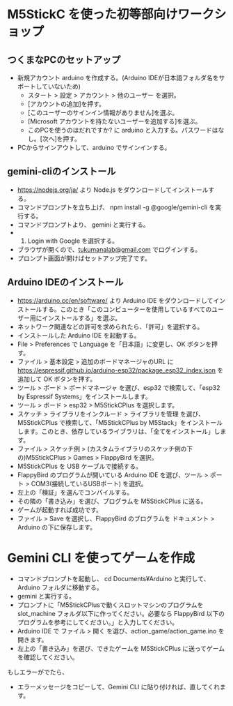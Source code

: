 # M5StickC を使った初等部向けワークショップ

## つくまなPCのセットアップ

- 新規アカウント arduino を作成する。(Arduino IDEが日本語フォルダ名をサポートしていないため)
  - スタート > 設定 > アカウント > 他のユーザー を選択。
  - [アカウントの追加]を押す。
  - [このユーザーのサインイン情報がありません]を選ぶ。
  - [Microsoft アカウントを持たないユーザーを追加する]を選ぶ。
  - このPCを使うのはだれですか? に arduino と入力する。パスワードはなし。[次へ]を押す。
- PCからサインアウトして、arduino でサインインする。

## gemini-cliのインストール

- https://nodejs.org/ja/ より Node.js をダウンロードしてインストールする。
- コマンドプロンプトを立ち上げ、 npm install -g @google/gemini-cli を実行する。
- コマンドプロンプトより、 gemini と実行する。
- 1. Login with Google を選択する。
- ブラウザが開くので、tukumanalab@gmail.com でログインする。
- プロンプト画面が開けばセットアップ完了です。

## Arduino IDEのインストール

- https://arduino.cc/en/software/ より Arduino IDE をダウンロードしてインストールする。このとき「このコンピューターを使用しているすべてのユーザー用にインストールする」を選ぶ。
- ネットワーク関連などの許可を求められたら、「許可」を選択する。
- インストールした Arduino IDE を起動する。
- File > Preferences で Language を「日本語」に変更し、OK ボタンを押す。
- ファイル > 基本設定 > 追加のボードマネージャのURL に https://espressif.github.io/arduino-esp32/package_esp32_index.json を追加して OK ボタンを押す。
- ツール > ボード > ボードマネージャ を選び、esp32 で検索して、「esp32 by Espressif Systems」をインストールします。
- ツール > ボード > esp32 > M5StickCPlus を選択します。
- スケッチ > ライブラリをインクルード > ライブラリを管理 を選び、M5StickCPlus で検索して、「M5StickCPlus by M5Stack」をインストールします。このとき、依存しているライブラリは、「全てをインストール」します。
- ファイル > スケッチ例 > (カスタムライブラリのスケッチ例の下の)M5StickCPlus > Games > FlappyBird を選択。
- M5StickCPlus を USB ケーブルで接続する。
- FlappyBird のプログラムが開いている Arduino IDE を選び、ツール > ポート > COM3(接続しているUSBポート) を選択。
- 左上の「検証」を選んでコンパイルする。
- その隣の「書き込み」を選び、プログラムを M5StickCPlus に送る。
- ゲームが起動すれば成功です。
- ファイル > Save を選択し、FlappyBird のブログラムを ドキュメント > Arduino の下に保存します。

# Gemini CLI を使ってゲームを作成

- コマンドプロンプトを起動し、 cd Documents¥Arduino と実行して、Arduino フォルダに移動する。
- gemini と実行する。
- プロンプトに「M5StickCPlusで動くスロットマシンのプログラムを slot_machine フォルダ以下に作ってください。必要なら FlappyBird 以下のプログラムを参考にしてください。」と入力してください。
- Arduino IDE で ファイル > 開く を選び、action_game/action_game.ino を開きます。
- 左上の「書き込み」を選び、できたゲームを M5StickCPlus に送ってゲームを確認してください。

もしエラーがでたら、
- エラーメッセージをコピーして、Gemini CLI に貼り付ければ、直してくれます。